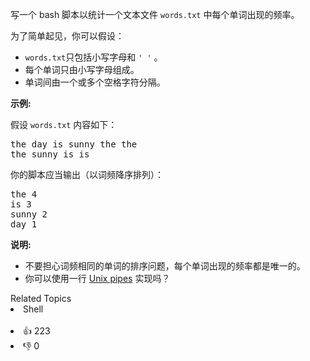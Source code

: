 <p>写一个 bash 脚本以统计一个文本文件&nbsp;<code>words.txt</code>&nbsp;中每个单词出现的频率。</p>

<p>为了简单起见，你可以假设：</p>

<ul> 
 <li><code>words.txt</code>只包括小写字母和&nbsp;<code>' '</code>&nbsp;。</li> 
 <li>每个单词只由小写字母组成。</li> 
 <li>单词间由一个或多个空格字符分隔。</li> 
</ul>

<p><strong>示例:</strong></p>

<p>假设 <code>words.txt</code> 内容如下：</p>

<pre>the day is sunny the the
the sunny is is
</pre>

<p>你的脚本应当输出（以词频降序排列）：</p>

<pre>the 4
is 3
sunny 2
day 1
</pre>

<p><strong>说明:</strong></p>

<ul> 
 <li>不要担心词频相同的单词的排序问题，每个单词出现的频率都是唯一的。</li> 
 <li>你可以使用一行&nbsp;<a href="http://tldp.org/HOWTO/Bash-Prog-Intro-HOWTO-4.html">Unix pipes</a>&nbsp;实现吗？</li> 
</ul>

<div><div>Related Topics</div><div><li>Shell</li></div></div><br><div><li>👍 223</li><li>👎 0</li></div>